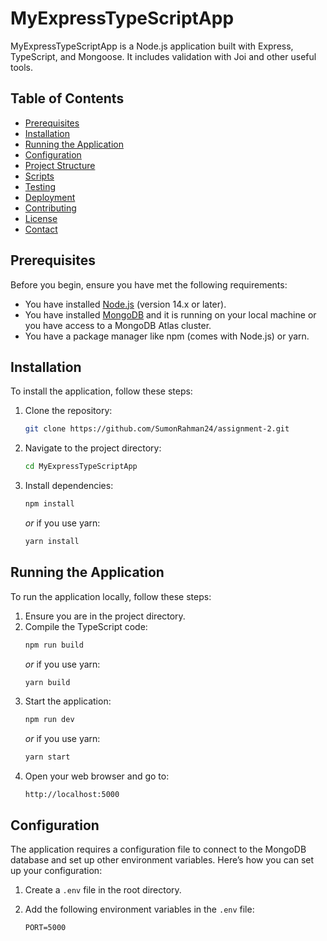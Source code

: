 # MyExpressTypeScriptApp

MyExpressTypeScriptApp is a Node.js application built with Express, TypeScript, and Mongoose. It includes validation with Joi and other useful tools.

## Table of Contents

- [Prerequisites](#prerequisites)
- [Installation](#installation)
- [Running the Application](#running-the-application)
- [Configuration](#configuration)
- [Project Structure](#project-structure)
- [Scripts](#scripts)
- [Testing](#testing)
- [Deployment](#deployment)
- [Contributing](#contributing)
- [License](#license)
- [Contact](#contact)

## Prerequisites

Before you begin, ensure you have met the following requirements:

- You have installed [Node.js](https://nodejs.org/) (version 14.x or later).
- You have installed [MongoDB](https://www.mongodb.com/try/download/community) and it is running on your local machine or you have access to a MongoDB Atlas cluster.
- You have a package manager like npm (comes with Node.js) or yarn.

## Installation

To install the application, follow these steps:

1. Clone the repository:
   ```sh
   git clone https://github.com/SumonRahman24/assignment-2.git
   ```
2. Navigate to the project directory:
   ```sh
   cd MyExpressTypeScriptApp
   ```
3. Install dependencies:
   ```sh
   npm install
   ```
   _or_ if you use yarn:
   ```sh
   yarn install
   ```

## Running the Application

To run the application locally, follow these steps:

1. Ensure you are in the project directory.
2. Compile the TypeScript code:
   ```sh
   npm run build
   ```
   _or_ if you use yarn:
   ```sh
   yarn build
   ```
3. Start the application:
   ```sh
   npm run dev
   ```
   _or_ if you use yarn:
   ```sh
   yarn start
   ```
4. Open your web browser and go to:
   ```
   http://localhost:5000
   ```

## Configuration

The application requires a configuration file to connect to the MongoDB database and set up other environment variables. Here’s how you can set up your configuration:

1. Create a `.env` file in the root directory.
2. Add the following environment variables in the `.env` file:

   ```env
   PORT=5000
   ```
